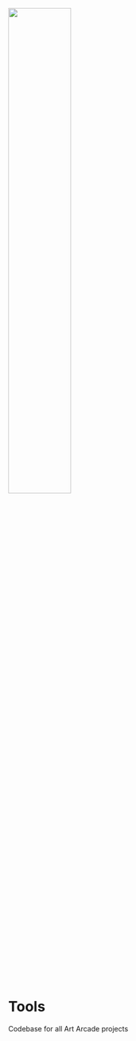 <p align="">
  <img src="https://github.com/organnoise/ArtArcadeTools/blob/master/img/ArtArcade.logo.png" height="50%" width="50%">
</p>

# Tools
Codebase for all Art Arcade projects



